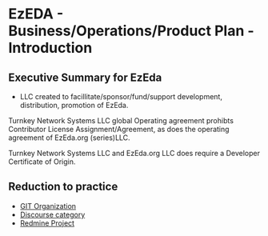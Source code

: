 
# EzEDA - Business/Operations/Product Plan - Introduction

## Executive Summary for EzEda

- LLC created to facillitate/sponsor/fund/support development, distribution, promotion of EzEda.

Turnkey Network Systems LLC global Operating agreement prohibts Contributor License Assignment/Agreement, as does the operating agreement of EzEda.org (series)LLC.

Turnkey Network Systems LLC and EzEda.org LLC does require a Developer Certificate of Origin.

## Reduction to practice

- [GIT Organization](https://git.knownelement.com/EzEDA.org)
- [Discourse category](https://community.turnsys.com/c/floprojects/ezeda/28)
- [Redmine Project](https://projects.knownelement.com/projects/ezeda)
